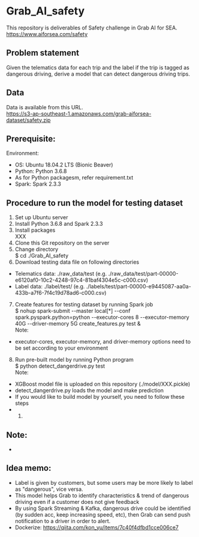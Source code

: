# Grab_AI_safety
This repository is deliverables of Safety challenge in Grab AI for SEA.  
https://www.aiforsea.com/safety
## Problem statement
Given the telematics data for each trip and the label if the trip is tagged as dangerous driving, derive a model that can detect dangerous driving trips.
## Data
Data is available from this URL.  
https://s3-ap-southeast-1.amazonaws.com/grab-aiforsea-dataset/safety.zip
## Prerequisite:
Environment:
 - OS: Ubuntu 18.04.2 LTS (Bionic Beaver)  
 - Python: Python 3.6.8  
  - As for Python packagesm, refer requirement.txt  
 - Spark: Spark 2.3.3  
## Procedure to run the model for testing dataset
1. Set up Ubuntu server  
2. Install Python 3.6.8 and Spark 2.3.3  
3. Install packages  
XXX  
4. Clone this Git repository on the server  
5. Change directory  
$ cd ./Grab_AI_safety  
6. Download testing data file on following directories  
 - Telematics data: ./raw_data/test (e.g. ./raw_data/test/part-00000-e6120af0-10c2-4248-97c4-81baf4304e5c-c000.csv)  
 - Label data: ./label/test/ (e.g. ./labels/test/part-00000-e9445087-aa0a-433b-a7f6-7f4c19d78ad6-c000.csv)  
7. Create features for testing dataset by running Spark job  
$ nohup spark-submit --master local[*] --conf spark.pyspark.python=python --executor-cores 8 --executor-memory 40G --driver-memory 5G create_features.py test &  
Note: 
 - executor-cores, executor-memory, and driver-memory options need to be set according to your environment  
8. Run pre-built model by running Python program  
$ python detect_dangerdrive.py test  
Note: 
 - XGBoost model file is uploaded on this repository (./model/XXX.pickle)    
 - detect_dangerdrive.py loads the model and make prediction  
 - If you would like to build model by yourself, you need to follow these steps  
 - 1. 
## Note:
 -   

## Idea memo:
 - Label is given by customers, but some users may be more likely to label as "dangerous", vice versa.
 - This model helps Grab to identify characteristics & trend of dangerous driving even if a customer does not give feedback
 - By using Spark Streaming & Kafka, dangerous drive could be identified (by sudden acc, keep increasing speed, etc), then Grab can send push notification to a driver in order to alert.
 - Dockerize: https://qiita.com/kon_yu/items/7c40f4dfbd1cce006ce7

## 

